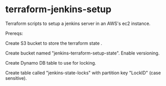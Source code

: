 # terraform-jenkins-setup

Terraform scripts to setup a jenkins server in an AWS's ec2 instance. 

Prereqs:

Create S3 bucket to store the terraform state .

Create bucket named "jenkins-terraform-setup-state".
Enable versioning.


Create Dynamo DB table to use for locking.

Create table called "jenkins-state-locks" with partition key "LockID" (case sensitive).
